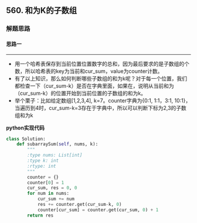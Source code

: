 ## 560. 和为K的子数组
### 解题思路
#### 思路一
****
- 用一个哈希表保存到当前位置位置数字的总和，因为最后要求的是子数组的个数，所以哈希表的key为当前和cur_sum，value为counter计数。
- 有了以上知识，那么如何判断哪些子数组的和为k呢？对于每一个位置，我们都检查一下（cur_sum-k）是否在字典里面，如果在，说明从当前和为（cur_sum-k）的位置开始到当前位置的子数组的和为k。
- 举个栗子：比如给定数组[1,2,3,4], k=7。counter字典为{0:1, 1:1，3:1, 10:1}，当遍历到4时，cur_sum-k=3存在于字典中，所以可以判断下标为2,3的子数组和为k

**python实现代码**

```python
class Solution:
    def subarraySum(self, nums, k):
        """
        :type nums: List[int]
        :type k: int
        :rtype: int
        """
        counter = {}
        counter[0] = 1
        cur_sum, res = 0, 0
        for num in nums:
            cur_sum += num
            res += counter.get(cur_sum-k, 0)
            counter[cur_sum] = counter.get(cur_sum, 0) + 1
        return res

```

